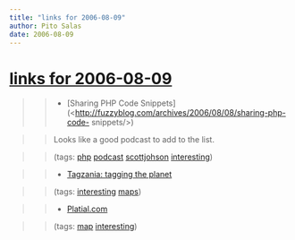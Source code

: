 ```yaml
---
title: "links for 2006-08-09"
author: Pito Salas
date: 2006-08-09
---
```

# [links for 2006-08-09](None)



>>

>>   * [Sharing PHP Code
Snippets](<http://fuzzyblog.com/archives/2006/08/08/sharing-php-code-
snippets/>)

>>

>> Looks like a good podcast to add to the list.

>>

>> (tags: [php](<http://del.icio.us/pitosalas/php>)
[podcast](<http://del.icio.us/pitosalas/podcast>)
[scottjohson](<http://del.icio.us/pitosalas/scottjohson>)
[interesting](<http://del.icio.us/pitosalas/interesting>))

>>

>>   * [Tagzania: tagging the planet](<http://www.tagzania.com/post>)

>>

>> (tags: [interesting](<http://del.icio.us/pitosalas/interesting>)
[maps](<http://del.icio.us/pitosalas/maps>))

>>

>>   * [Platial.com](<http://www.platial.com/splash>)

>>

>> (tags: [map](<http://del.icio.us/pitosalas/map>)
[interesting](<http://del.icio.us/pitosalas/interesting>))

>>

>>


